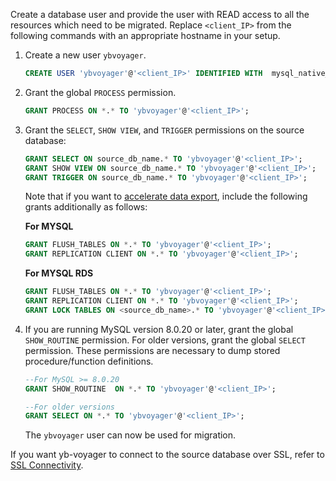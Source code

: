 <!--
+++
private=true
+++
-->

Create a database user and provide the user with READ access to all the resources which need to be migrated. Replace `<client_IP>` from the following commands with an appropriate hostname in your setup.

1. Create a new user `ybvoyager`.

   ```sql
   CREATE USER 'ybvoyager'@'<client_IP>' IDENTIFIED WITH  mysql_native_password BY 'Password#123';
   ```

1. Grant the global `PROCESS` permission.

   ```sql
   GRANT PROCESS ON *.* TO 'ybvoyager'@'<client_IP>';
   ```

1. Grant the `SELECT`, `SHOW VIEW`, and `TRIGGER` permissions on the source database:

   ```sql
   GRANT SELECT ON source_db_name.* TO 'ybvoyager'@'<client_IP>';
   GRANT SHOW VIEW ON source_db_name.* TO 'ybvoyager'@'<client_IP>';
   GRANT TRIGGER ON source_db_name.* TO 'ybvoyager'@'<client_IP>';
   ```

   Note that if you want to [accelerate data export](#accelerate-data-export-for-mysql-and-oracle), include the following grants additionally as follows:

   **For MYSQL**

   ```sql
   GRANT FLUSH_TABLES ON *.* TO 'ybvoyager'@'<client_IP>';
   GRANT REPLICATION CLIENT ON *.* TO 'ybvoyager'@'<client_IP>';
   ```

   **For MYSQL RDS**

   ```sql
   GRANT FLUSH_TABLES ON *.* TO 'ybvoyager'@'<client_IP>';
   GRANT REPLICATION CLIENT ON *.* TO 'ybvoyager'@'<client_IP>';
   GRANT LOCK TABLES ON <source_db_name>.* TO 'ybvoyager'@'<client_IP>';
   ```

1. If you are running MySQL version 8.0.20 or later, grant the global `SHOW_ROUTINE` permission. For older versions, grant the global `SELECT` permission. These permissions are necessary to dump stored procedure/function definitions.

   ```sql
   --For MySQL >= 8.0.20
   GRANT SHOW_ROUTINE  ON *.* TO 'ybvoyager'@'<client_IP>';
   ```

   ```sql
   --For older versions
   GRANT SELECT ON *.* TO 'ybvoyager'@'<client_IP>';
   ```

   The `ybvoyager` user can now be used for migration.

If you want yb-voyager to connect to the source database over SSL, refer to [SSL Connectivity](../../reference/yb-voyager-cli/#ssl-connectivity).

